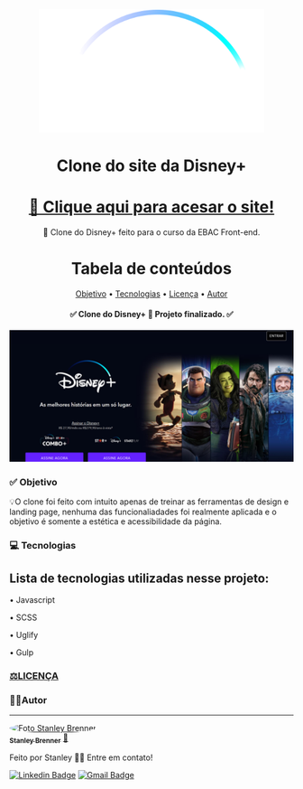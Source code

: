 <div align="center">
  
<img src="./src/images/disneyplus.svg" width="400px;" alt="Logo Disney+"/>

<h1 align="center">Clone do site da Disney+</h1>

<h1 align="center">
    <a href="https://vercel.com/staanb/disney-plus-clone">🔗 Clique aqui para acesar o site!</a>
</h1>

<p align="center">🚀 Clone do Disney+ feito para o curso da EBAC Front-end.</p>

Tabela de conteúdos
=================
<p align="center">
 <a href="#-objetivo">Objetivo</a> •
 <a href="#-tecnologias">Tecnologias</a> •  
 <a href="https://github.com/StaanB/EPLAY/blob/main/LICENSE">Licença</a> • 
 <a href="#autor">Autor</a>
</p>

<h4 align="center"> 
	✅ Clone do Disney+ 🚀 Projeto finalizado.  ✅
</h4>
</div>

![Print da tela](./assets/disney-print.png)

### ✅ Objetivo

<p>💡O clone foi feito com intuito apenas de treinar as ferramentas de design e landing page, nenhuma das funcionaliadades foi realmente aplicada e o objetivo é somente a estética e acessibilidade da página.</p>

### 💻 Tecnologias

<h2>Lista de tecnologias utilizadas nesse projeto: </h2>
<p>• Javascript</p>
<p>• SCSS</p>
<p>• Uglify</p>
<p>• Gulp</p>

<h3><a href="#">⚖️LICENÇA</a></h3>

### 🧑🏻Autor
---

<a href="https://github.com/StaanB">
 <img style="border-radius: 50%;" src="https://avatars.githubusercontent.com/u/86057261?v=4" width="100px;" alt="Foto Stanley Brenner"/>
 <br />
 <sub><b>Stanley Brenner</b></sub></a> <a href="https://stanley-b.vercel.app/" title="Stanley">🚀</a>


Feito por Stanley 👋🏽 Entre em contato!

[![Linkedin Badge](https://img.shields.io/badge/-Stanley-blue?style=flat-square&logo=Linkedin&logoColor=white&link=https://www.linkedin.com/in/stanley-brenner-front-end/)](https://www.linkedin.com/in/stanley-brenner-front-end/) 
[![Gmail Badge](https://img.shields.io/badge/-stanleybrenner@gmail.com-c14438?style=flat-square&logo=Gmail&logoColor=white&link=mailto:stanleybrenner@gmail.com)](mailto:stanleybrenner@gmail.com)


